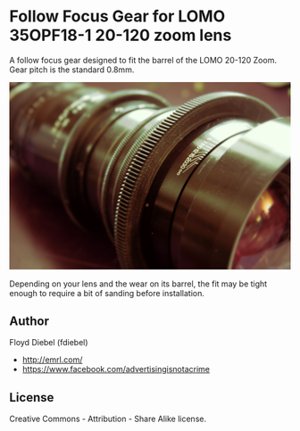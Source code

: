 Follow Focus Gear for LOMO 35OPF18-1 20-120 zoom lens
=============

A follow focus gear designed to fit the barrel of the LOMO 20-120 Zoom. Gear pitch is the standard 0.8mm.

![Image](https://github.com/fdiebel/lomo-35opf18-1-ff/blob/master/img/01.jpg)

Depending on your lens and the wear on its barrel, the fit may be tight enough to require a bit of sanding before installation.

Author
--------
Floyd Diebel (fdiebel)
* <http://emrl.com/>
* <https://www.facebook.com/advertisingisnotacrime> 

License
--------
Creative Commons - Attribution - Share Alike license.  
